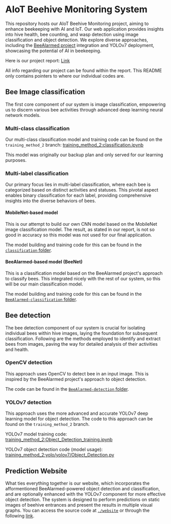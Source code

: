 # AIoT Beehive Monitoring System

This repository hosts our AIoT Beehive Monitoring project, aiming to enhance beekeeping with AI and IoT. Our web application provides insights into hive health, bee counting, and wasp detection using image classification and object detection. We explore diverse approaches, including the [BeeAlarmed project](https://github.com/BeeAlarmed/BeeAlarmed) integration and YOLOv7 deployment, showcasing the potential of AI in beekeeping.

Here is our project report: [Link](https://drive.google.com/file/d/1mBOaYGjJRPZtV_cR9se_-DsUp4MsGhS4/view?usp=sharing)

All info regarding our project can be found within the report. This README only contains pointers to where our individual codes are.

## Bee Image classification

The first core component of our system is image classification, empowering us to discern various bee activities through advanced deep learning neural network models.

### Multi-class classification

Our multi-class classification model and training code can be found on the `training_method_2` branch: [training_method_2:classification.ipynb](https://github.com/WataNekko/aiot-beehive/blob/training_method_2/classification.ipynb)

This model was originally our backup plan and only served for our learning purposes.

### Multi-label classification

Our primary focus lies in multi-label classification, where each bee is categorized based on distinct activities and statuses. This pivotal aspect enables binary classification for each label, providing comprehensive insights into the diverse behaviors of bees.

#### MobileNet-based model

This is our attempt to build our own CNN model based on the MobileNet image classification model. The result, as stated in our report, is not so good in accuracy so this model was not used for our final application.

The model building and training code for this can be found in the [`classification` folder](classification/).

#### BeeAlarmed-based model (BeeNet)

This is a classification model based on the BeeAlarmed project's approach to classify bees. This integrated nicely with the rest of our system, so this will be our main classification model.

The model building and training code for this can be found in the [`BeeAlarmed-classification` folder](BeeAlarmed-classification/).

## Bee detection

The bee detection component of our system is crucial for isolating individual bees within hive images, laying the foundation for subsequent classification. Following are the methods employed to identify and extract bees from images, paving the way for detailed analysis of their activities and health.

### OpenCV detection

This approach uses OpenCV to detect bee in an input image. This is inspired by the BeeAlarmed project's approach to object detection.

The code can be found in the [`BeeAlarmed-detection` folder](BeeAlarmed-detection/).

### YOLOv7 detection

This approach uses the more advanced and accurate YOLOv7 deep learning model for object detection. The code to this approach can be found on the `training_method_2` branch.

YOLOv7 model training code: [training_method_2:Object_Detection_training.ipynb](https://github.com/WataNekko/aiot-beehive/blob/training_method_2/Object_Detection_training.ipynb)

YOLOv7 object detection code (model usage): [training_method_2:yolo/yolov7/Object_Detection.py](https://github.com/WataNekko/aiot-beehive/blob/training_method_2/yolo/yolov7/Object_Detection.py)

## Prediction Website

What ties everything together is our website, which incorporates the afformentioned BeeAlarmed-powered object detection and classification, and are optionally enhanced with the YOLOv7 component for more effective object detection. The system is designed to perform predictions on static images of beehive entrances and present the results in multiple visual graphs. You can access the source code at [`./website`](website/) or through the following [link](https://github.com/18874studentvgu/M-24_AIBeeSite/).
